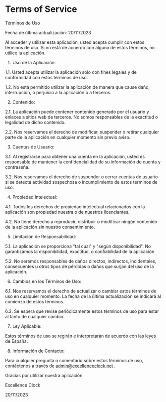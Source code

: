 # Terms of Service

Términos de Uso

Fecha de última actualización: 20/11/2023

Al acceder y utilizar esta aplicación, usted acepta cumplir con estos términos de uso. Si no está de acuerdo con alguno de estos términos, no utilice la aplicación.

1. Uso de la Aplicación:

1.1. Usted acepta utilizar la aplicación solo con fines legales y de conformidad con estos términos de uso.

1.2. No está permitido utilizar la aplicación de manera que cause daño, interrupción, o perjuicio a la aplicación o a terceros.

2. Contenido:

2.1. La aplicación puede contener contenido generado por el usuario y enlaces a sitios web de terceros. No somos responsables de la exactitud o legalidad de dicho contenido.

2.2. Nos reservamos el derecho de modificar, suspender o retirar cualquier parte de la aplicación en cualquier momento sin previo aviso.

3. Cuentas de Usuario:

3.1. Al registrarse para obtener una cuenta en la aplicación, usted es responsable de mantener la confidencialidad de su información de cuenta y contraseña.

3.2. Nos reservamos el derecho de suspender o cerrar cuentas de usuario si se detecta actividad sospechosa o incumplimiento de estos términos de uso.

4. Propiedad Intelectual:

4.1. Todos los derechos de propiedad intelectual relacionados con la aplicación son propiedad nuestra o de nuestros licenciantes.

4.2. No tiene derecho a reproducir, distribuir o modificar ningún contenido de la aplicación sin nuestro consentimiento.

5. Limitación de Responsabilidad:

5.1. La aplicación se proporciona "tal cual" y "según disponibilidad". No garantizamos la disponibilidad, exactitud, o confiabilidad de la aplicación.

5.2. No seremos responsables de daños directos, indirectos, incidentales, consecuentes u otros tipos de pérdidas o daños que surjan del uso de la aplicación.

6. Cambios en los Términos de Uso:

6.1. Nos reservamos el derecho de actualizar o cambiar estos términos de uso en cualquier momento. La fecha de la última actualización se indicará al comienzo de estos términos.

6.2. Se espera que revise periódicamente estos términos de uso para estar al tanto de cualquier cambio.

7. Ley Aplicable:

Estos términos de uso se regirán e interpretarán de acuerdo con las leyes de España.

8. Información de Contacto:

Para cualquier pregunta o comentario sobre estos términos de uso, contáctenos a través de admin@excellenceclock.net .

Gracias por utilizar nuestra aplicación.

Excellence Clock

20/11/2023